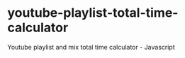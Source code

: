 # youtube-playlist-total-time-calculator
Youtube playlist and mix total time calculator - Javascript
